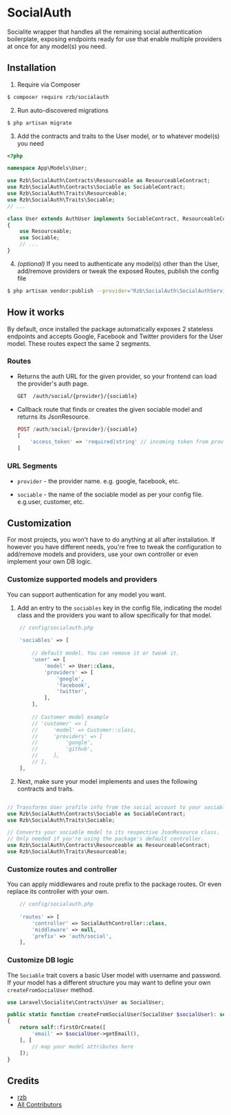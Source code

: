 # SocialAuth

Socialite wrapper that handles all the remaining social authentication boilerplate, exposing endpoints ready for use that enable multiple providers at once for any model(s) you need.

## Installation

1) Require via Composer

``` bash
$ composer require rzb/socialauth
```

2) Run auto-discovered migrations

``` bash
$ php artisan migrate
```

3) Add the contracts and traits to the User model, or to whatever model(s) you need

``` php
<?php

namespace App\Models\User;

use Rzb\SocialAuth\Contracts\Resourceable as ResourceableContract;
use Rzb\SocialAuth\Contracts\Sociable as SociableContract;
use Rzb\SocialAuth\Traits\Resourceable;
use Rzb\SocialAuth\Traits\Sociable;
// ...

class User extends AuthUser implements SociableContract, ResourceableContract
{
    use Resourceable;
    use Sociable;
    // ...
}
```

4) *(optional)* If you need to authenticate any model(s) other than the User, add/remove providers or tweak the exposed Routes, publish the config file

``` bash
$ php artisan vendor:publish --provider="Rzb\SocialAuth\SocialAuthServiceProvider" --tag="config"
```

## How it works

By default, once installed the package automatically exposes 2 stateless endpoints and accepts Google, Facebook and Twitter providers for the User model. These routes expect the same 2 segments.

### Routes
- Returns the auth URL for the given provider, so your frontend can load the provider's auth page.
    ``` md
    GET  /auth/social/{provider}/{sociable}
    ```
- Callback route that finds or creates the given sociable model and returns its JsonResource.
    ``` php
    POST /auth/social/{provider}/{sociable}
    [
        'access_token' => 'required|string' // incoming token from provider
    ]
    ```

### URL Segments
- `provider` - the provider name. e.g. google, facebook, etc.

- `sociable` - the name of the sociable model as per your config file. e.g.user, customer, etc.

## Customization

For most projects, you won't have to do anything at all after installation. If however you have different needs, you're free to tweak the configuration to add/remove models and providers, use your own controller or even implement your own DB logic.

### Customize supported models and providers

You can support authentication for any model you want.

1) Add an entry to the `sociables` key in the config file, indicating the model class and the providers you want to allow specifically for that model.


``` php
    // config/socialauth.php
    
    'sociables' => [
    
        // default model. You can remove it or tweak it.
        'user' => [
            'model' => User::class,
            'providers' => [
                'google',
                'facebook',
                'twitter',
            ],
        ],
        
        // Customer model example
        // 'customer' => [
        //     'model' => Customer::class,
        //     'providers' => [
        //         'google',
        //         'github',
        //     ],
        // ],
    ],
``` 

2) Next, make sure your model implements and uses the following contracts and traits.

``` php

// Transforms User profile info from the social account to your sociable model.
use Rzb\SocialAuth\Contracts\Sociable as SociableContract;
use Rzb\SocialAuth\Traits\Sociable;

// Converts your sociable model to its respective JsonResource class. 
// Only needed if you're using the package's default controller.
use Rzb\SocialAuth\Contracts\Resourceable as ResourceableContract;
use Rzb\SocialAuth\Traits\Resourceable;
```

### Customize routes and controller

You can apply middlewares and route prefix to the package routes. Or even replace its controller with your own.
``` php
    // config/socialauth.php
    
    'routes' => [
        'controller' => SocialAuthController::class,
        'middleware' => null,
        'prefix' => 'auth/social',
    ],
```

### Customize DB logic
The `Sociable` trait covers a basic User model with username and password. If your model has a different structure you may want to define your own `createFromSocialUser` method.
``` php
use Laravel\Socialite\Contracts\User as SocialUser;

public static function createFromSocialUser(SocialUser $socialUser): self
{
    return self::firstOrCreate([
        'email' => $socialUser->getEmail(),
    ], [
        // map your model attributes here
    ]);
}
```


## Credits

- [rzb][link-author]
- [All Contributors][link-contributors]

[ico-version]: https://img.shields.io/packagist/v/rzb/socialauth.svg?style=flat-square
[ico-downloads]: https://img.shields.io/packagist/dt/rzb/socialauth.svg?style=flat-square
[ico-travis]: https://img.shields.io/travis/rzb/socialauth/master.svg?style=flat-square
[ico-styleci]: https://styleci.io/repos/12345678/shield

[link-packagist]: https://packagist.org/packages/rzb/socialauth
[link-downloads]: https://packagist.org/packages/rzb/socialauth
[link-travis]: https://travis-ci.org/rzb/socialauth
[link-styleci]: https://styleci.io/repos/12345678
[link-author]: https://github.com/rzb
[link-contributors]: ../../contributors
